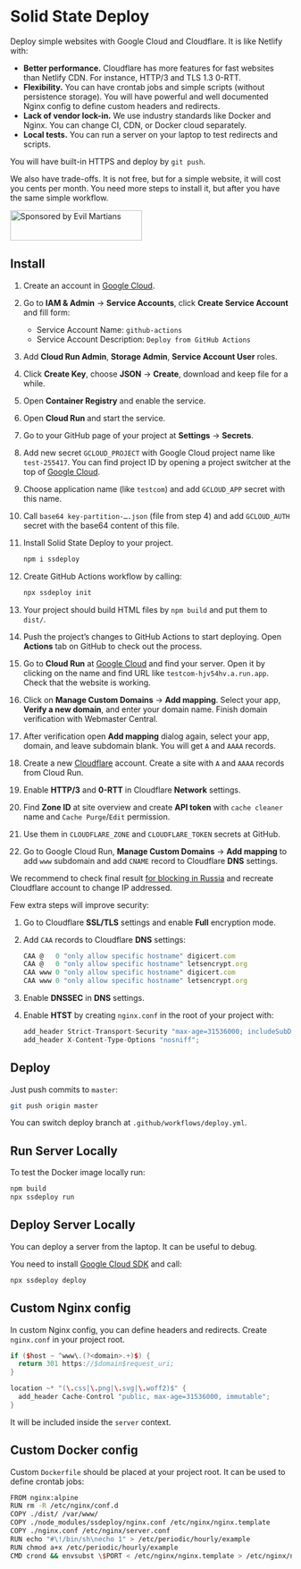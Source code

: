 # Solid State Deploy

Deploy simple websites with Google Cloud and Cloudflare.
It is like Netlify with:

* **Better performance.** Cloudflare has more features for fast websites
  than Netlify CDN. For instance, HTTP/3 and TLS 1.3 0-RTT.
* **Flexibility.** You can have crontab jobs and simple scripts
  (without persistence storage). You will have powerful and well documented
  Nginx config to define custom headers and redirects.
* **Lack of vendor lock-in.** We use industry standards like Docker
  and Nginx. You can change CI, CDN, or Docker cloud separately.
* **Local tests.** You can run a server on your laptop to test redirects
  and scripts.

You will have built-in HTTPS and deploy by `git push`.

We also have trade-offs. It is not free, but for a simple website,
it will cost you cents per month. You need more steps to install it,
but after you have the same simple workflow.

<a href="https://evilmartians.com/?utm_source=ssdeploy">
  <img src="https://evilmartians.com/badges/sponsored-by-evil-martians.svg"
       alt="Sponsored by Evil Martians" width="236" height="54">
</a>

## Install

1. Create an account in [Google Cloud].
2. Go to **IAM & Admin** → **Service Accounts**,
   click **Create Service Account** and fill form:
   * Service Account Name: `github-actions`
   * Service Account Description: `Deploy from GitHub Actions`
3. Add **Cloud Run Admin**, **Storage Admin**, **Service Account User** roles.
4. Click **Create Key**, choose **JSON** → **Create**, download and keep
   file for a while.
5. Open **Container Registry** and enable the service.
6. Open **Cloud Run** and start the service.
7. Go to your GitHub page of your project at **Settings** → **Secrets**.
8. Add new secret `GCLOUD_PROJECT` with Google Cloud project name like
   `test-255417`. You can find project ID by opening a project switcher
   at the top of [Google Cloud].
9. Choose application name (like `testcom`) and add `GCLOUD_APP` secret with
   this name.
10. Call `base64 key-partition-….json` (file from step 4) and add `GCLOUD_AUTH`
    secret with the base64 content of this file.
11. Install Solid State Deploy to your project.

    ```sh
    npm i ssdeploy
    ```
12. Create GitHub Actions workflow by calling:

    ```sh
    npx ssdeploy init
    ```
13. Your project should build HTML files by `npm build` and put them to `dist/`.
14. Push the project’s changes to GitHub Actions to start deploying.
    Open **Actions** tab on GitHub to check out the process.
15. Go to **Cloud Run** at [Google Cloud] and find your server. Open it
    by clicking on the name and find URL like `testcom-hjv54hv.a.run.app`.
    Check that the website is working.
16. Click on **Manage Custom Domains** → **Add mapping**. Select your app,
    **Verify a new domain**, and enter your domain name.
    Finish domain verification with Webmaster Central.
17. After verification open **Add mapping** dialog again, select your app,
    domain, and leave subdomain blank. You will get `A` and `AAAA` records.
18. Create a new [Cloudflare] account.
    Create a site with `A` and `AAAA` records from Cloud Run.
19. Enable **HTTP/3** and **0-RTT** in Cloudflare **Network** settings.
20. Find **Zone ID** at site overview and create **API token**
    with `cache cleaner` name and `Cache Purge`/`Edit` permission.
21. Use them in `CLOUDFLARE_ZONE` and `CLOUDFLARE_TOKEN` secrets at GitHub.
22. Go to Google Cloud Run, **Manage Custom Domains** → **Add mapping**
    to add `www` subdomain and add `CNAME` record to Cloudflare **DNS**
    settings.

We recommend to check final result
[for blocking in Russia](https://isitblockedinrussia.com/) and recreate
Cloudflare account to change IP addressed.

Few extra steps will improve security:

1. Go to Cloudflare **SSL/TLS** settings and enable **Full** encryption mode.
2. Add `CAA` records to Cloudflare **DNS** settings:

   ```js
   CAA @   0 "only allow specific hostname" digicert.com
   CAA @   0 "only allow specific hostname" letsencrypt.org
   CAA www 0 "only allow specific hostname" digicert.com
   CAA www 0 "only allow specific hostname" letsencrypt.org
   ```
3. Enable **DNSSEC** in **DNS** settings.
4. Enable **HTST** by creating `nginx.conf` in the root of your project with:

   ```cpp
   add_header Strict-Transport-Security "max-age=31536000; includeSubDomains; preload";
   add_header X-Content-Type-Options "nosniff";
   ```

[Google Cloud]: https://console.cloud.google.com/
[Cloudflare]: https://www.cloudflare.com/


## Deploy

Just push commits to `master`:

```sh
git push origin master
```

You can switch deploy branch at `.github/workflows/deploy.yml`.


## Run Server Locally

To test the Docker image locally run:

```sh
npm build
npx ssdeploy run
```

## Deploy Server Locally

You can deploy a server from the laptop. It can be useful to debug.

You need to install [Google Cloud SDK](https://cloud.google.com/sdk/install)
and call:

```sh
npx ssdeploy deploy
```


## Custom Nginx config

In custom Nginx config, you can define headers and redirects. Create `nginx.conf`
in your project root.

```cpp
if ($host ~ ^www\.(?<domain>.+)$) {
  return 301 https://$domain$request_uri;
}

location ~* "(\.css|\.png|\.svg|\.woff2)$" {
  add_header Cache-Control "public, max-age=31536000, immutable";
}
```

It will be included inside the `server` context.


## Custom Docker config

Custom `Dockerfile` should be placed at your project root. It can be used
to define crontab jobs:

```sh
FROM nginx:alpine
RUN rm -R /etc/nginx/conf.d
COPY ./dist/ /var/www/
COPY ./node_modules/ssdeploy/nginx.conf /etc/nginx/nginx.template
COPY ./nginx.conf /etc/nginx/server.conf
RUN echo "#\!/bin/sh\necho 1" > /etc/periodic/hourly/example
RUN chmod a+x /etc/periodic/hourly/example
CMD crond && envsubst \$PORT < /etc/nginx/nginx.template > /etc/nginx/nginx.conf && nginx
```

